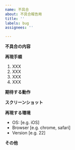 ```yaml
---
name: 不具合
about: 不具合報告用
title: ''
labels: bug
assignees: ''

---
```


**不具合の内容**
<!-- ここに不具合内容を記載 -->

**再現手順**
<!-- 再現方法の手順を記載 -->
1. XXX
2. XXX
3. XXX
4. XXX

**期待する動作**
<!-- 期待する動作を記載 -->

**スクリーンショット**
<!-- スクリーンショットがあれば貼り付ける。画像コピーから貼付でアップロード可 -->

**再現する環境**
<!-- 特定の環境でのみ再現する場合は以下を記載 -->
 - OS: [e.g. iOS]
 - Browser [e.g. chrome, safari]
 - Version [e.g. 22]

**その他**
<!-- その他特記事項をここに記載 -->
